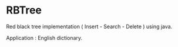 # RBTree
Red black tree implementation ( Insert - Search - Delete ) using java. 

Application : English dictionary.
